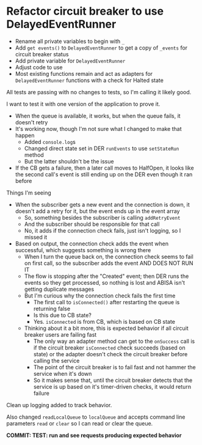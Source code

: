 # Refactor circuit breaker to use DelayedEventRunner

-  Rename all private variables to begin with `_`
-  Add `get events()` to `DelayedEventRunner` to get a copy of `_events` for circuit breaker status
-  Add private variable for `DelayedEventRunner`
-  Adjust code to use
-  Most existing functions remain and act as adapters for `DelayedEventRunner` functions with a check for Halted state

All tests are passing with no changes to tests, so I'm calling it likely good.

I want to test it with one version of the application to prove it.

-  When the queue is available, it works, but when the queue fails, it doesn't retry
-  It's working now, though I'm not sure what I changed to make that happen
   -  Added `console.log`s
   -  Changed direct state set in DER `runEvents` to use `setStateRun` method
   -  But the latter shouldn't be the issue
-  If the CB gets a failure, then a later call moves to HalfOpen, it looks like the second call's event is still ending up on the DER even though it ran before

Things I'm seeing

-  When the subscriber gets a new event and the connection is down, it doesn't add a retry for it, but the event ends up in the event array
   -  So, something besides the subscriber is calling `addRetryEvent`
   -  And the subscriber should be responsible for that call
   -  No, it adds if the connection check fails, just isn't logging, so I missed it
-  Based on output, the connection check adds the event when successful, which suggests something is wrong there
   -  When I turn the queue back on, the connection check seems to fail on first call, so the subscriber adds the event AND DOES NOT RUN IT
   -  The flow is stopping after the "Created" event; then DER runs the events so they get processed, so nothing is lost and ABISA isn't getting duplicate messages
   -  But I'm curious why the connection check fails the first time
      -  The first call to `isConnected()` after restarting the queue is returning false
      -  Is this due to CB state?
      -  Yes. `isConnected` is from CB, which is based on CB state
   -  Thinking about it a bit more, this is expected behavior if all circuit breaker users are failing fast
      -  The only way an adapter method can get to the `onSuccess` call is if the circuit breaker `isConnected` check succeeds (based on state) or the adapter doesn't check the circuit breaker before calling the service
      -  The point of the circuit breaker is to fail fast and not hammer the service when it's down
      -  So it makes sense that, until the circuit breaker detects that the service is up based on it's timer-driven checks, it would return failure

Clean up logging added to track behavior.

Also changed `readLocalQueue` to `localQueue` and accepts command line parameters `read` or `clear` so I can read or clear the queue.

**COMMIT: TEST: run and see requests producing expected behavior**
